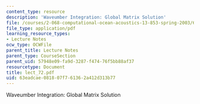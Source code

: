 ```yaml
---
content_type: resource
description: 'Waveumber Integration: Global Matrix Solution'
file: /courses/2-068-computational-ocean-acoustics-13-853-spring-2003/63eadcae081807f761362a412d313b77_lect_72.pdf
file_type: application/pdf
learning_resource_types:
- Lecture Notes
ocw_type: OCWFile
parent_title: Lecture Notes
parent_type: CourseSection
parent_uid: 57948e09-fa9d-3287-f474-76f5bb88af37
resourcetype: Document
title: lect_72.pdf
uid: 63eadcae-0818-07f7-6136-2a412d313b77
---
```

Waveumber Integration: Global Matrix Solution

